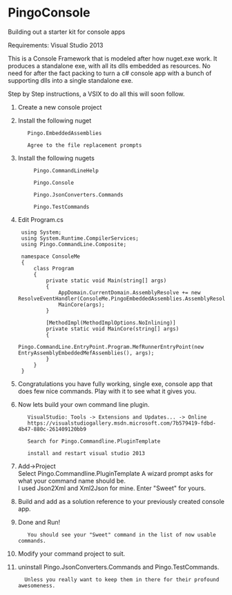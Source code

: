 # PingoConsole
Building out a starter kit for console apps

Requirements: Visual Studio 2013

This is a Console Framework that is modeled after how nuget.exe work.  It produces a standalone exe, with all its dlls embedded as resources.  No need for after the fact packing to turn a c# console app with a bunch of supporting dlls into a single standalone exe.  

Step by Step instructions, a VSIX to do all this will soon follow.

1. Create a new console project

2. Install the following nuget

          Pingo.EmbeddedAssemblies
          
          Agree to the file replacement prompts

3. Install the following nugets

            Pingo.CommandLineHelp
            
            Pingo.Console
            
            Pingo.JsonConverters.Commands
            
            Pingo.TestCommands

4. Edit Program.cs

        using System;
        using System.Runtime.CompilerServices;
        using Pingo.CommandLine.Composite;

        namespace ConsoleMe
        {
            class Program
            {
                private static void Main(string[] args)
                {
                    AppDomain.CurrentDomain.AssemblyResolve += new ResolveEventHandler(ConsoleMe.PingoEmbeddedAssemblies.AssemblyResolver.OnResolveAssembly);
                    MainCore(args);
                }
        
                [MethodImpl(MethodImplOptions.NoInlining)]
                private static void MainCore(string[] args)
                {
                    Pingo.CommandLine.EntryPoint.Program.MefRunnerEntryPoint(new EntryAssemblyEmbeddedMefAssemblies(), args);
                }
            }
        }

        
5. Congratulations you have fully working, single exe, console app that does few nice commands.  Play with it to see what it gives you.

6. Now lets build your own command line plugin.

          VisualStudio: Tools -> Extensions and Updates... -> Online
          https://visualstudiogallery.msdn.microsoft.com/7b579419-fdbd-4b47-880c-261409120bb9
          
          Search for Pingo.Commandline.PluginTemplate
          
          install and restart visual studio 2013

7. Add->Project   
          Select Pingo.Commandline.PluginTemplate
          A wizard prompt asks for what your command name should be.  
          I used Json2Xml and Xml2Json for mine.  Enter "Sweet" for yours.

8. Build and add as a solution reference to your previously created console app.

9. Done and Run!  

          You should see your "Sweet" command in the list of now usable commands.  

10. Modify your command project to suit.

11. uninstall Pingo.JsonConverters.Commands and Pingo.TestCommands.  

          Unless you really want to keep them in there for their profound awesomeness.












